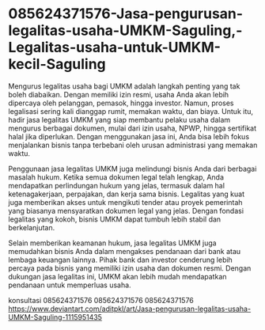 # 085624371576-Jasa-pengurusan-legalitas-usaha-UMKM-Saguling,-Legalitas-usaha-untuk-UMKM-kecil-Saguling
Mengurus legalitas usaha bagi UMKM adalah langkah penting yang tak boleh diabaikan. Dengan memiliki izin resmi, usaha Anda akan lebih dipercaya oleh pelanggan, pemasok, hingga investor. Namun, proses legalisasi sering kali dianggap rumit, memakan waktu, dan biaya. Untuk itu, hadir jasa legalitas UMKM yang siap membantu pelaku usaha dalam mengurus berbagai dokumen, mulai dari izin usaha, NPWP, hingga sertifikat halal jika diperlukan. Dengan menggunakan jasa ini, Anda bisa lebih fokus menjalankan bisnis tanpa terbebani oleh urusan administrasi yang memakan waktu.

Penggunaan jasa legalitas UMKM juga melindungi bisnis Anda dari berbagai masalah hukum. Ketika semua dokumen legal telah lengkap, Anda mendapatkan perlindungan hukum yang jelas, termasuk dalam hal ketenagakerjaan, perpajakan, dan kerja sama bisnis. Legalitas yang kuat juga memberikan akses untuk mengikuti tender atau proyek pemerintah yang biasanya mensyaratkan dokumen legal yang jelas. Dengan fondasi legalitas yang kokoh, bisnis UMKM dapat tumbuh lebih stabil dan berkelanjutan.

Selain memberikan keamanan hukum, jasa legalitas UMKM juga memudahkan bisnis Anda dalam mengakses pendanaan dari bank atau lembaga keuangan lainnya. Pihak bank dan investor cenderung lebih percaya pada bisnis yang memiliki izin usaha dan dokumen resmi. Dengan dukungan jasa legalitas ini, UMKM akan lebih mudah mendapatkan pendanaan untuk memperluas usaha.


konsultasi
085624371576
085624371576
085624371576
https://www.deviantart.com/aditpkl/art/Jasa-pengurusan-legalitas-usaha-UMKM-Saguling-1115951435
